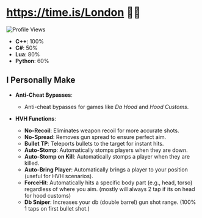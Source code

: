 
 # https://time.is/London 🤑😍
 ![Profile Views](https://komarev.com/ghpvc/?username=ib13669)


- **C++**: 100%
- **C#**: 50%
- **Lua**: 80%
- **Python**: 60%

## I Personally Make

- **Anti-Cheat Bypasses**: 
  - Anti-cheat bypasses for games like *Da Hood* and *Hood Customs*.

- **HVH Functions**: 
  - **No-Recoil**: Eliminates weapon recoil for more accurate shots.
  - **No-Spread**: Removes gun spread to ensure perfect aim.
  - **Bullet TP**: Teleports bullets to the target for instant hits.
  - **Auto-Stomp**: Automatically stomps players when they are down.
  - **Auto-Stomp on Kill**: Automatically stomps a player when they are killed.
  - **Auto-Bring Player**: Automatically brings a player to your position (useful for HVH scenarios).
  - **ForceHit**: Automatically hits a specific body part (e.g., head, torso) regardless of where you aim. (mostly will always 2 tap if its on head for hood customs)
  - **Db Sniper**: Increases your db (double barrel) gun shot range. (100% 1 taps on first bullet shot.)

